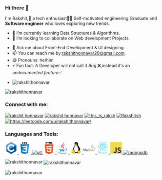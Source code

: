 ### Hi there 👋
I'm Rakshit,👋 a tech enthusiast👨‍💻 
Self-motivated engineering Graduate and **Software engineer** who loves exploring new trends.  

 <!--- 🔭 I’m currently working on ...-->
- 🌱 I’m currently learning Data Structures & Algorithms.
- 👯 I’m looking to collaborate on Web development Projects.
 <!--- --🤔 I’m looking for help with ...-->
- 💬 Ask me about Front-End Development & UI designing.
- 📫 You can reach me by:rakshithonnavar20@gmail.com.
- 😄 Pronouns: he/him
- ⚡ Fun fact: A Developer will not call it *Bug* ❌,instead it's an *undocumented feature*✅
- <p align="left"> <img src="https://komarev.com/ghpvc/?username=rakshithonnavar&label=Profile%20views&color=0e75b6&style=flat" alt="rakshithonnavar" /> </p>

<p align="left"> <a href="https://github.com/ryo-ma/github-profile-trophy"><img src="https://github-profile-trophy.vercel.app/?username=rakshithonnavar" alt="rakshithonnavar" /></a> </p>

<h3 align="left">Connect with me:</h3>
<p align="left">
<a href="https://linkedin.com/in/rakshit honnavar" target="blank"><img align="center" src="https://raw.githubusercontent.com/rahuldkjain/github-profile-readme-generator/master/src/images/icons/Social/linked-in-alt.svg" alt="rakshit honnavar" height="30" width="40" /></a>
<a href="https://fb.com/rakshit honnavar" target="blank"><img align="center" src="https://raw.githubusercontent.com/rahuldkjain/github-profile-readme-generator/master/src/images/icons/Social/facebook.svg" alt="rakshit honnavar" height="30" width="40" /></a>
<a href="https://instagram.com/this_is_raksh" target="blank"><img align="center" src="https://raw.githubusercontent.com/rahuldkjain/github-profile-readme-generator/master/src/images/icons/Social/instagram.svg" alt="this_is_raksh" height="30" width="40" /></a>
 <a href="https://x.com/Rakshitvh" target="blank"><img align="center" src="https://raw.githubusercontent.com/rahuldkjain/github-profile-readme-generator/master/src/images/icons/Social/twitter.svg" alt="Rakshitvh" height="30" width="40" /></a>
 <a href="https://leetcode.com/u/rakshithonnavar/" target="blank"><img align="center" src="https://raw.githubusercontent.com/rahuldkjain/github-profile-readme-generator/master/src/images/icons/Social/leet-code.svg" alt="https://leetcode.com/u/rakshithonnavar/" height="30" width="40" /></a>
</p>

<h3 align="left">Languages and Tools:</h3>
<p align="left"> <a href="https://www.cprogramming.com/" target="_blank" rel="noreferrer"> <img src="https://raw.githubusercontent.com/devicons/devicon/master/icons/c/c-original.svg" alt="c" width="40" height="40"/> </a> <a href="https://www.w3schools.com/css/" target="_blank" rel="noreferrer"> <img src="https://raw.githubusercontent.com/devicons/devicon/master/icons/css3/css3-original-wordmark.svg" alt="css3" width="40" height="40"/> </a> <a href="https://git-scm.com/" target="_blank" rel="noreferrer"> <img src="https://www.vectorlogo.zone/logos/git-scm/git-scm-icon.svg" alt="git" width="40" height="40"/> </a> <a href="https://www.w3.org/html/" target="_blank" rel="noreferrer"> <img src="https://raw.githubusercontent.com/devicons/devicon/master/icons/html5/html5-original-wordmark.svg" alt="html5" width="40" height="40"/> </a> <a href="https://www.java.com" target="_blank" rel="noreferrer"> <img src="https://raw.githubusercontent.com/devicons/devicon/master/icons/java/java-original.svg" alt="java" width="40" height="40"/> </a> <a href="https://www.linux.org/" target="_blank" rel="noreferrer"> <img src="https://raw.githubusercontent.com/devicons/devicon/master/icons/linux/linux-original.svg" alt="linux" width="40" height="40"/> </a> <a href="https://www.mysql.com/" target="_blank" rel="noreferrer"> <img src="https://raw.githubusercontent.com/devicons/devicon/master/icons/mysql/mysql-original-wordmark.svg" alt="mysql" width="40" height="40"/> </a> <a href="https://reactjs.org/" target="_blank"rel="noreferrer"> <img src="https://raw.githubusercontent.com/devicons/devicon/master/icons/react/react-original-wordmark.svg" alt="react" width="40" height="40"/> </a> <a href="https://developer.mozilla.org/en-US/docs/Web/JavaScript" target="_blank" rel="noreferrer"> <img src="https://raw.githubusercontent.com/devicons/devicon/master/icons/javascript/javascript-original.svg" alt="javascript" width="40" height="40"/></a><a href="https://skillicons.dev" target="_blank" rel="noreferrer"> <img src="https://skillicons.dev/icons?i=mongodb" alt="mongodb" width="40" height="40"/></a></p>

<p><img align="left" src="https://github-readme-stats.vercel.app/api/top-langs?username=rakshithonnavar&show_icons=true&locale=en&layout=compact" alt="rakshithonnavar" /></p>

<p>&nbsp;<img align="center" src="https://github-readme-stats.vercel.app/api?username=rakshithonnavar&show_icons=true&locale=en" alt="rakshithonnavar" /></p>

<p><img align="center" src="https://github-readme-streak-stats.herokuapp.com/?user=rakshithonnavar&" alt="rakshithonnavar" /></p>


